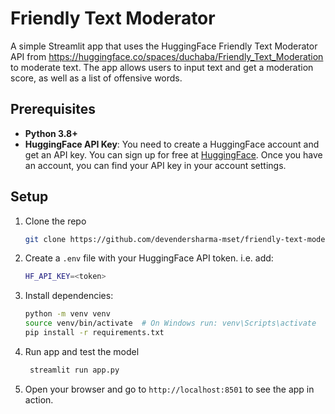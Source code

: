 # Friendly Text Moderator

A simple Streamlit app that uses the HuggingFace Friendly Text Moderator API from https://huggingface.co/spaces/duchaba/Friendly_Text_Moderation
to moderate text. The app allows users to input text and get a moderation score, as well as a list of offensive words.

## Prerequisites

- **Python 3.8+**
- **HuggingFace API Key**: You need to create a HuggingFace account and get an API key. You can sign up for free at [HuggingFace](https://huggingface.co/join). Once you have an account, you can find your API key in your account settings.

## Setup

1. Clone the repo
   ```bash
   git clone https://github.com/devendersharma-mset/friendly-text-moderator-app.git
    ```
2. Create a `.env` file with your HuggingFace API token. i.e. add:
   ```bash
   HF_API_KEY=<token>
   ```
3. Install dependencies:
   ```bash
   python -m venv venv             
   source venv/bin/activate  # On Windows run: venv\Scripts\activate
   pip install -r requirements.txt
    ```
4. Run app and test the model
   ```bash
    streamlit run app.py
    ```
5. Open your browser and go to `http://localhost:8501` to see the app in action.
